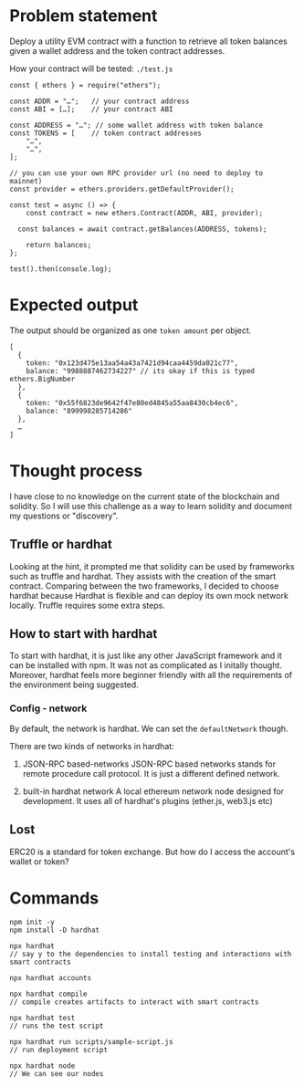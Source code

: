 # Problem statement

Deploy a utility EVM contract with a function to retrieve all token balances given a wallet address and the token contract addresses.

How your contract will be tested:
`./test.js`

```
const { ethers } = require("ethers");

const ADDR = "…";   // your contract address
const ABI = […];    // your contract ABI

const ADDRESS = "…"; // some wallet address with token balance
const TOKENS = [    // token contract addresses
	"…",
	"…",
];

// you can use your own RPC provider url (no need to deploy to mainnet)
const provider = ethers.providers.getDefaultProvider();

const test = async () => {
	const contract = new ethers.Contract(ADDR, ABI, provider);

  const balances = await contract.getBalances(ADDRESS, tokens);

	return balances;
};

test().then(console.log);
```

# Expected output

The output should be organized as one `token amount` per object.

```
[
  {
    token: "0x123d475e13aa54a43a7421d94caa4459da021c77",
    balance: "9988887462734227" // its okay if this is typed ethers.BigNumber
  },
  {
    token: "0x55f6823de9642f47e80ed4845a55aa8430cb4ec6",
    balance: "899998285714286"
  },
  …
]
```

# Thought process

I have close to no knowledge on the current state of the blockchain and solidity. So I will use this challenge as a way to learn solidity and document my questions or "discovery".

## Truffle or hardhat

Looking at the hint, it prompted me that solidity can be used by frameworks such as truffle and hardhat. They assists with the creation of the smart contract. Comparing between the two frameworks, I decided to choose hardhat because Hardhat is flexible and can deploy its own mock network locally. Truffle requires some extra steps.

## How to start with hardhat

To start with hardhat, it is just like any other JavaScript framework and it can be installed with npm. It was not as complicated as I initally thought. Moreover, hardhat feels more beginner friendly with all the requirements of the environment being suggested.

### Config - network

By default, the network is hardhat. We can set the ```defaultNetwork``` though. 

There are two kinds of networks in hardhat:
1. JSON-RPC based-networks
JSON-RPC based networks stands for remote procedure call protocol. It is just a different defined network.

2. built-in hardhat network
A local ethereum network node designed for development. It uses all of hardhat's plugins (ether.js, web3.js etc)

## Lost

ERC20 is a standard for token exchange. But how do I access the account's wallet or token?

# Commands

```
npm init -y
npm install -D hardhat

npx hardhat
// say y to the dependencies to install testing and interactions with smart contracts

npx hardhat accounts

npx hardhat compile
// compile creates artifacts to interact with smart contracts

npx hardhat test
// runs the test script

npx hardhat run scripts/sample-script.js
// run deployment script

npx hardhat node
// We can see our nodes
```
